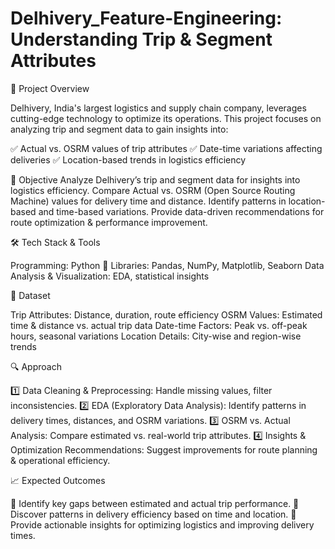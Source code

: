 # Delhivery_Feature-Engineering: Understanding Trip & Segment Attributes

🚀 Project Overview

Delhivery, India's largest logistics and supply chain company, leverages cutting-edge technology to optimize its operations. This project focuses on analyzing trip and segment data to gain insights into:

✅ Actual vs. OSRM values of trip attributes
✅ Date-time variations affecting deliveries
✅ Location-based trends in logistics efficiency


🎯 Objective
Analyze Delhivery’s trip and segment data for insights into logistics efficiency.
Compare Actual vs. OSRM (Open Source Routing Machine) values for delivery time and distance.
Identify patterns in location-based and time-based variations.
Provide data-driven recommendations for route optimization & performance improvement.

🛠️ Tech Stack & Tools

Programming: Python 🐍
Libraries: Pandas, NumPy, Matplotlib, Seaborn
Data Analysis & Visualization: EDA, statistical insights

📂 Dataset

Trip Attributes: Distance, duration, route efficiency
OSRM Values: Estimated time & distance vs. actual trip data
Date-time Factors: Peak vs. off-peak hours, seasonal variations
Location Details: City-wise and region-wise trends

🔍 Approach

1️⃣ Data Cleaning & Preprocessing: Handle missing values, filter inconsistencies.
2️⃣ EDA (Exploratory Data Analysis): Identify patterns in delivery times, distances, and OSRM variations.
3️⃣ OSRM vs. Actual Analysis: Compare estimated vs. real-world trip attributes.
4️⃣ Insights & Optimization Recommendations: Suggest improvements for route planning & operational efficiency.

📈 Expected Outcomes

🔹 Identify key gaps between estimated and actual trip performance.
🔹 Discover patterns in delivery efficiency based on time and location.
🔹 Provide actionable insights for optimizing logistics and improving delivery times.
